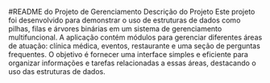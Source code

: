 #README do Projeto de Gerenciamento
Descrição do Projeto
Este projeto foi desenvolvido para demonstrar o uso de estruturas de dados como pilhas, filas e árvores binárias em um sistema de gerenciamento multifuncional. A aplicação contém módulos para gerenciar diferentes áreas de atuação: clínica médica, eventos, restaurante e uma seção de perguntas frequentes. O objetivo é fornecer uma interface simples e eficiente para organizar informações e tarefas relacionadas a essas áreas, destacando o uso das estruturas de dados.
